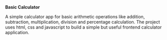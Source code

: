 **Basic Calculator**

A simple calculator app for basic arithmetic operations like addition, subtraction, multiplication, division and percentage calculation. The project uses html, css and javascript to build a simple but useful frontend calculator application. 





